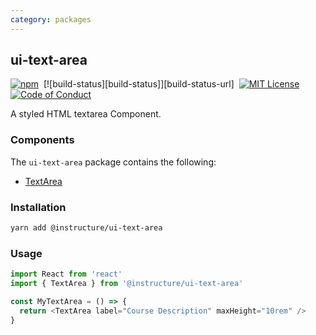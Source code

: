 ```yaml
---
category: packages
---
```


## ui-text-area

[![npm][npm]][npm-url]&nbsp;
[![build-status][build-status]][build-status-url]&nbsp;
[![MIT License][license-badge]][license]&nbsp;
[![Code of Conduct][coc-badge]][coc]

A styled HTML textarea Component.

### Components

The `ui-text-area` package contains the following:

- [TextArea](#TextArea)

### Installation

```sh
yarn add @instructure/ui-text-area
```

### Usage

```js
import React from 'react'
import { TextArea } from '@instructure/ui-text-area'

const MyTextArea = () => {
  return <TextArea label="Course Description" maxHeight="10rem" />
}
```

[npm]: https://img.shields.io/npm/v/@instructure/ui-text-area.svg
[npm-url]: https://npmjs.com/package/@instructure/ui-text-area
[license-badge]: https://img.shields.io/npm/l/instructure-ui.svg?style=flat-square
[license]: https://github.com/instructure/instructure-ui/blob/master/LICENSE
[coc-badge]: https://img.shields.io/badge/code%20of-conduct-ff69b4.svg?style=flat-square
[coc]: https://github.com/instructure/instructure-ui/blob/master/CODE_OF_CONDUCT.md
